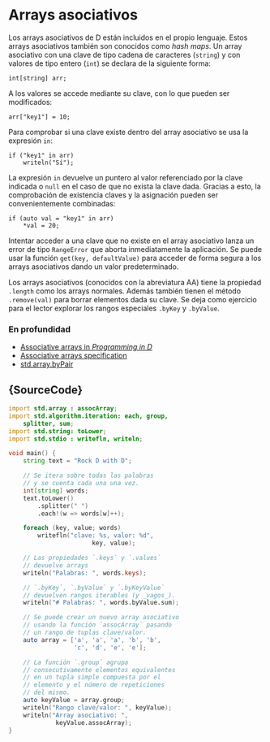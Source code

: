 # Arrays asociativos

Los arrays asociativos de D están incluidos en el propio lenguaje. Estos arrays
asociativos también son conocidos como *hash maps*. Un array asociativo con una
clave de tipo cadena de caracteres (`string`) y con valores de tipo entero
(`int`) se declara de la siguiente forma:

    int[string] arr;

A los valores se accede mediante su clave, con lo que pueden ser modificados:

    arr["key1"] = 10;

Para comprobar si una clave existe dentro del array asociativo se usa la
expresión `in`:

    if ("key1" in arr)
        writeln("Sí");

La expresión `in` devuelve un puntero al valor referenciado por la clave
indicada o `null` en el caso de que no exista la clave dada. Gracias a esto,
la comprobación de existencia claves y la asignación pueden ser convenientemente
combinadas:

    if (auto val = "key1" in arr)
        *val = 20;

Intentar acceder a una clave que no existe en el array asociativo lanza un
error de tipo `RangeError` que aborta inmediatamente la aplicación. Se puede
usar la función `get(key, defaultValue)` para acceder de forma segura a los
arrays asociativos dando un valor predeterminado.

Los arrays asociativos (conocidos con la abreviatura AA) tiene la propiedad
`.length` como los arrays normales. Además también tienen el método
`.remove(val)` para borrar elementos dada su clave. Se deja como ejercicio
para el lector explorar los rangos especiales `.byKey` y `.byValue`.

### En profundidad

- [Associative arrays in _Programming in D_](http://ddili.org/ders/d.en/aa.html)
- [Associative arrays specification](https://dlang.org/spec/hash-map.html)
- [std.array.byPair](http://dlang.org/phobos/std_array.html#.byPair)

## {SourceCode}

```d
import std.array : assocArray;
import std.algorithm.iteration: each, group,
    splitter, sum;
import std.string: toLower;
import std.stdio : writefln, writeln;

void main() {
    string text = "Rock D with D";

    // Se itera sobre todas las palabras
    // y se cuenta cada una una vez.
    int[string] words;
    text.toLower()
        .splitter(" ")
        .each!(w => words[w]++);

    foreach (key, value; words)
        writefln("clave: %s, valor: %d",
                       key, value);

    // Las propiedades `.keys` y `.values`
    // devuelve arrays
    writeln("Palabras: ", words.keys);

    // `.byKey`, `.byValue` y `.byKeyValue`
    // devuelven rangos iterables (y _vagos_).
    writeln("# Palabras: ", words.byValue.sum);

    // Se puede crear un nuevo array asociativo
    // usando la función `assocArray` pasando
    // un rango de tuplas clave/valor.
    auto array = ['a', 'a', 'a', 'b', 'b',
                  'c', 'd', 'e', 'e'];

    // La función `.group` agrupa
    // consecutivamente elementos equivalentes
    // en un tupla simple compuesta por el
    // elemento y el número de repeticiones
    // del mismo.
    auto keyValue = array.group;
    writeln("Rango clave/valor: ", keyValue);
    writeln("Array asociativo: ",
             keyValue.assocArray);
}
```
